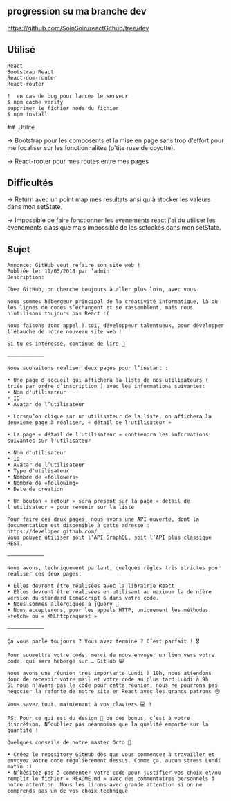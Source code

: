 ## progression su ma branche dev

https://github.com/SoinSoin/reactGithub/tree/dev

##  Utilisé

```
React
Bootstrap React
React-dom-router
React-router

!  en cas de bug pour lancer le serveur
$ npm cache verify
supprimer le fichier node du fichier
$ npm install
```
##  Utilité

-> Bootstrap pour les composents et la mise en page sans trop d'effort pour me focaliser sur les fonctionnalités (p'tite ruse de coyotte).

-> React-rooter pour mes routes entre mes pages 

##  Difficultés

-> Return avec un point map mes resultats ansi qu'à stocker les valeurs dans mon setState.

-> Impossible de faire fonctionner les evenements react j'ai du utiliser les evenements classique mais impossible de les sctockés dans mon setState.

##  Sujet

```
Annonce: GitHub veut refaire son site web !
Publiée le: 11/05/2018 par ‘admin'
Description:

Chez GitHub, on cherche toujours à aller plus loin, avec vous.

Nous sommes hébergeur principal de la créativité informatique, là où les lignes de codes s’échangent et se rassemblent, mais nous n’utilisons toujours pas React :(

Nous faisons donc appel à toi, développeur talentueux, pour développer l’ébauche de notre nouveau site web !

Si tu es intéressé, continue de lire 🎃

————————————

Nous souhaitons réaliser deux pages pour l’instant :

• Une page d’accueil qui affichera la liste de nos utilisateurs ( triés par ordre d’inscription ) avec les informations suivantes:
• Nom d'utilisateur
• ID
• Avatar de l’utilisateur

• Lorsqu’on clique sur un utilisateur de la liste, on affichera la deuxième page à réaliser, « détail de l'utilisateur »

• La page « détail de l'utilisateur » contiendra les informations suivantes sur l'utilisateur

• Nom d'utilisateur
• ID
• Avatar de l’utilisateur
• Type d'utilisateur
• Nombre de «followers»
• Nombre de «following»
• Date de création

• Un bouton « retour » sera présent sur la page « détail de l'utilisateur » pour revenir sur la liste

Pour faire ces deux pages, nous avons une API ouverte, dont la documentation est disponible à cette adresse : https://developer.github.com/
Vous pouvez utiliser soit l’API GraphQL, soit l’API plus classique REST.

————————————

Nous avons, techniquement parlant, quelques règles très strictes pour réaliser ces deux pages:

• Elles devront être réalisées avec la librairie React
• Elles devront être réalisées en utilisant au maximum la dernière version du standard EcmaScript 6 dans votre code.
• Nous sommes allergiques à jQuery 🤢
• Nous accepterons, pour les appels HTTP, uniquement les méthodes «fetch» ou « XMLhttprequest »

————————————

Ça vous parle toujours ? Vous avez terminé ? C’est parfait ! 🎖

Pour soumettre votre code, merci de nous envoyer un lien vers votre code, qui sera hébergé sur … GitHub 😸

Nous avons une réunion très importante Lundi à 10h, nous attendons donc de recevoir votre mail et votre code au plus tard Lundi à 9h.
Si nous n’avons pas le code pour cette réunion, nous ne pourrons pas négocier la refonte de notre site en React avec les grands patrons 😢

Vous savez tout, maintenant à vos claviers 💻 !

PS: Pour ce qui est du design 💄 ou des bonus, c’est à votre discrétion. N’oubliez pas néanmoins que la qualité emporte sur la quantité !

Quelques conseils de notre master Octo 🐙

• Créez le repository GitHub dès que vous commencez à travailler et envoyez votre code régulièrement dessus. Comme ça, aucun stress Lundi matin :)
• N’hésitez pas à commenter votre code pour justifier vos choix et/ou remplir le fichier « README.md » avec des commentaires personnels à notre attention. Nous les lirons avec grande attention si on ne comprends pas un de vos choix technique

```



